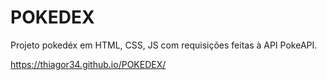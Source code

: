 # POKEDEX

Projeto pokedéx em HTML, CSS, JS com requisições feitas à API PokeAPI.


https://thiagor34.github.io/POKEDEX/
